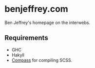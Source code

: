benjeffrey.com
==============

Ben Jeffrey's homepage on the interwebs.


Requirements
------------

* GHC
* Hakyll
* [Compass](http://compass-style.org/) for compiling SCSS.

